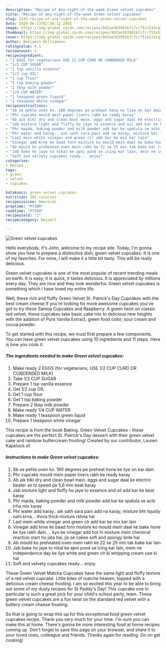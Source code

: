 ```yaml
---
description: "Recipe of Any-night-of-the-week Green velvet cupcakes"
title: "Recipe of Any-night-of-the-week Green velvet cupcakes"
slug: 2245-recipe-of-any-night-of-the-week-green-velvet-cupcakes
date: 2020-06-13T02:38:12.290Z
image: https://img-global.cpcdn.com/recipes/8d2ae363981b7c7c/751x532cq70/green-velvet-cupcakes-recipe-main-photo.jpg
thumbnail: https://img-global.cpcdn.com/recipes/8d2ae363981b7c7c/751x532cq70/green-velvet-cupcakes-recipe-main-photo.jpg
cover: https://img-global.cpcdn.com/recipes/8d2ae363981b7c7c/751x532cq70/green-velvet-cupcakes-recipe-main-photo.jpg
author: Benjamin Williamson
ratingvalue: 4.1
reviewcount: 3
recipeingredient:
- "2 EGGS for vegetarians USE 12 CUP CURD OR CONDENSED MILK"
- "1/2 CUP SUGAR"
- "1 tsp vanilla essence"
- "1/2 cup OIL"
- "1 cup flour"
- "1 tsp baking powder"
- "2 tbsp milk powder"
- "1/4 CUP WATER"
- "1 teaspoon green liquid"
- "1 teaspoon white vinegar"
recipeinstructions:
- "Sb se pehle oven ko. 180 degrees pe preheat hone ke liye on kar dain"
- "Phr cupcake mould mein paper liners rakh ke ready karay"
- "Ab aik blkl dry and clean bowl mein. eggs and sugar daal ke electric beater se tz speed pe 5,6 min beat karay"
- "Jab mixture light and fluffy ho jaye to essence and oil add kar ke beat karay"
- "Phr maida, baking powder and milk powder add kar ke spatula se achi trha mix karay"
- "Phr water add karay.. aik sath sara pani add na karay, mixture bht liquidy nahi krna... thora thick mixture rkhna hai"
- "Last mein white vinegar and green clr add kar ke mix kar lain"
- "Vinegar add krne ke baad forn mixture ko mould mein daal ke bake hone ke liye rakh dain.... kyo ke vinegar add hot hi mixture mein chemical reaction start ho jata hai, jis se cakes soft and spongy bnte hai"
- "Ab mould ko preheated oven mein rakh ke 22 se 25 min tak bake kar lain"
- "Jab bake ho jaye to nikal ke apni psnd se icing kar lain, mein ne independence day ke liye white and green clr ki whipping cream use ki hai"
- "Soft and velvety cupcakes ready... enjoy"
categories:
- Recipe
tags:
- green
- velvet
- cupcakes

katakunci: green velvet cupcakes 
nutrition: 183 calories
recipecuisine: American
preptime: "PT30M"
cooktime: "PT35M"
recipeyield: "2"
recipecategory: Dessert

---
```



![Green velvet cupcakes](https://img-global.cpcdn.com/recipes/8d2ae363981b7c7c/751x532cq70/green-velvet-cupcakes-recipe-main-photo.jpg)

Hello everybody, it's John, welcome to my recipe site. Today, I'm gonna show you how to prepare a distinctive dish, green velvet cupcakes. It is one of my favorites. For mine, I will make it a little bit tasty. This will be really delicious.

Green velvet cupcakes is one of the most popular of recent trending meals on earth. It is easy, it is quick, it tastes delicious. It is appreciated by millions every day. They are nice and they look wonderful. Green velvet cupcakes is something which I have loved my entire life.

Well, these rich and fluffy Green Velvet St. Patrick&#39;s Day Cupcakes with the best cream cheese If you&#39;re looking for more awesome cupcakes you&#39;ve got to try these Samoa Cupcakes and Raspberry. A green twist on classic red velvet, these cupcakes take basic cake mix to delicious new heights with the addition of Pure Vanilla Extract, green food color, sour cream and cocoa powder.


To get started with this recipe, we must first prepare a few components. You can have green velvet cupcakes using 10 ingredients and 11 steps. Here is how you cook it.

<!--inarticleads1-->

##### The ingredients needed to make Green velvet cupcakes:

1. Make ready 2 EGGS (for vegetarians, USE 1/2 CUP CURD OR CONDENSED MILK)
1. Take 1/2 CUP SUGAR
1. Prepare 1 tsp vanilla essence
1. Get 1/2 cup OIL
1. Get 1 cup flour
1. Get 1 tsp baking powder
1. Prepare 2 tbsp milk powder
1. Make ready 1/4 CUP WATER
1. Make ready 1 teaspoon green liquid
1. Prepare 1 teaspoon white vinegar


This recipe is from the book Baking. Green Velvet Cupcakes - these cupcakes are the perfect St. Patrick&#39;s Day dessert with their green velvet cake and rainbow buttercream frosting! Created by our contributor, Lauren Kapeluck of. 

<!--inarticleads2-->

##### Instructions to make Green velvet cupcakes:

1. Sb se pehle oven ko. 180 degrees pe preheat hone ke liye on kar dain
1. Phr cupcake mould mein paper liners rakh ke ready karay
1. Ab aik blkl dry and clean bowl mein. eggs and sugar daal ke electric beater se tz speed pe 5,6 min beat karay
1. Jab mixture light and fluffy ho jaye to essence and oil add kar ke beat karay
1. Phr maida, baking powder and milk powder add kar ke spatula se achi trha mix karay
1. Phr water add karay.. aik sath sara pani add na karay, mixture bht liquidy nahi krna... thora thick mixture rkhna hai
1. Last mein white vinegar and green clr add kar ke mix kar lain
1. Vinegar add krne ke baad forn mixture ko mould mein daal ke bake hone ke liye rakh dain.... kyo ke vinegar add hot hi mixture mein chemical reaction start ho jata hai, jis se cakes soft and spongy bnte hai
1. Ab mould ko preheated oven mein rakh ke 22 se 25 min tak bake kar lain
1. Jab bake ho jaye to nikal ke apni psnd se icing kar lain, mein ne independence day ke liye white and green clr ki whipping cream use ki hai
1. Soft and velvety cupcakes ready... enjoy


These Green Velvet Matcha Cupcakes have the same light and fluffy texture of a red velvet cupcake. Little bites of matcha heaven, topped with a delicious cream cheese frosting. I am so excited this year to be able to bring out some of my dusty recipes for St Paddy&#39;s Day! This cupcake one in particular is such a great pick for your child&#39;s school party, team. These green velvet cupcakes are a fun twist on the standard red velvet with a buttery cream cheese frosting. 

So that is going to wrap this up for this exceptional food green velvet cupcakes recipe. Thank you very much for your time. I'm sure you can make this at home. There's gonna be more interesting food at home recipes coming up. Don't forget to save this page on your browser, and share it to your loved ones, colleague and friends. Thanks again for reading. Go on get cooking!
